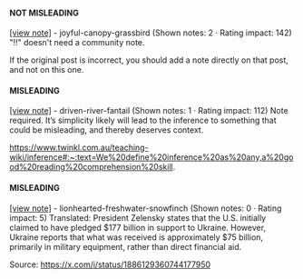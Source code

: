 #### NOT MISLEADING

[[view note]](https://x.com/i/birdwatch/n/1886159272213405837) - joyful-canopy-grassbird (Shown notes: 2 · Rating impact: 142)
"!!" doesn't need a community note.

If the original post is incorrect, you should add a note directly on that post, and not on this one.

#### MISLEADING

[[view note]](https://x.com/i/birdwatch/n/1886314160331632642) - driven-river-fantail (Shown notes: 1 · Rating impact: 112)
Note required. It’s simplicity likely will lead to the inference to something that could be misleading, and thereby deserves context.

https://www.twinkl.com.au/teaching-wiki/inference#:~:text=We%20define%20inference%20as%20any,a%20good%20reading%20comprehension%20skill.

#### MISLEADING

[[view note]](https://x.com/i/birdwatch/n/1886155015573610538) - lionhearted-freshwater-snowfinch (Shown notes: 0 · Rating impact: 5)
Translated: President Zelensky states that the U.S. initially claimed to have pledged $177 billion in support to Ukraine. However, Ukraine reports that what was received is approximately $75 billion, primarily in military equipment, rather than direct financial aid.

Source: https://x.com/i/status/1886129360744177950


